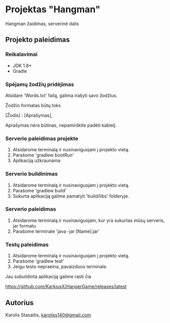 # Projektas "Hangman"

Hangman žaidimas, serverinė dalis

## Projekto paleidimas

### Reikalavimai

* JDK 1.8+
* Gradle

### Spėjamų žodžių pridėjimas

Atsidare 'Words.txt' failą, galima irašyti savo žodžius.

Žodžio formatas būtų toks

[Žodis] : [Aprašymas],

Aprašymas nėra būtinas, nepamirškite padėti kablelį.

### Serverio paleidimas projekte

1. Atsidarome terminalą ir nusinaviguojam į projekto vietą.
2. Parašome 'gradlew bootRun'
3. Aplikaciją užkraunama

### Serverio buildinimas

1. Atsidarome terminalą ir nusinaviguojam į projekto vietą.
2. Parašome 'gradlew build'
3. Sukurta aplikaciją galime pamatyti 'build/libs' folderyje.

### Serverio paleidimas

1. Atsidarome terminalą ir nusinaviguojam, kur yra sukurtas mūsų serveris, jar formatu
2. Parašome terminale 'java -jar [Name].jar'

### Testų paleidimas

1. Atsidarome terminalą ir nusinaviguojam į projekto vietą.
2. Parašome 'gradlew test'
3. Jeigu testo nepraeina, pavaizduos terminale.


Jau subuildinta aplikaciją galime rasti čia

https://github.com/KarkiusX/HangerGame/releases/latest

## Autorius

Karolis Stasaitis, karoliss140@gmail.com

